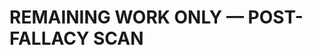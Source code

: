 <!-- Optimized: 2025-10-06 -->
<!-- RPM: 1.6.2.1.1.6.2.1_REMAINING_WORK_ONLY_20251006 -->
<!-- Session: E2E RPM DNA Application -->
<!-- AOM: RND (Reggie & Dro) -->
<!-- COI: TECHNOLOGY -->
<!-- RPM: HIGH -->
<!-- ACTION: BUILD -->

# REMAINING WORK ONLY — POST-FALLACY SCAN
